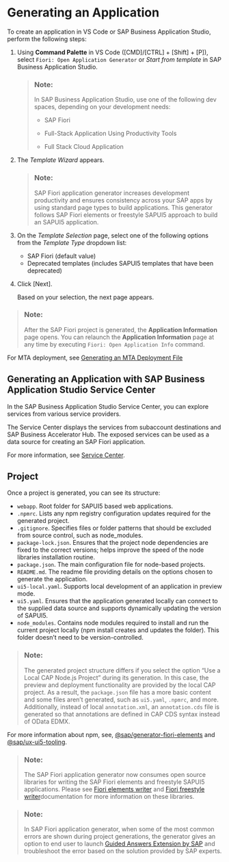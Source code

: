 <!-- loiodb44d45051794d778f1dd50def0fa267 -->

# Generating an Application



To create an application in VS Code or SAP Business Application Studio, perform the following steps:

1.  Using **Command Palette** in VS Code \([CMD\]/[CTRL\] + [Shift\] + [P\]\), select `Fiori: Open Application Generator` or *Start from template* in SAP Business Application Studio.

    > ### Note:  
    > In SAP Business Application Studio, use one of the following dev spaces, depending on your development needs:
    > 
    > -   SAP Fiori
    > 
    > -   Full-Stack Application Using Productivity Tools
    > 
    > -   Full Stack Cloud Application

2.  The *Template Wizard* appears.

    > ### Note:  
    > SAP Fiori application generator increases development productivity and ensures consistency across your SAP apps by using standard page types to build applications. This generator follows SAP Fiori elements or freestyle SAPUI5 approach to build an SAPUI5 application.

3.  On the *Template Selection* page, select one of the following options from the *Template Type* dropdown list:
    -   SAP Fiori \(default value\)
    -   Deprecated templates \(includes SAPUI5 templates that have been deprecated\)

4.  Click [Next\].

    Based on your selection, the next page appears.


> ### Note:  
> After the SAP Fiori project is generated, the **Application Information** page opens. You can relaunch the **Application Information** page at any time by executing `Fiori: Open Application Info` command.

For MTA deployment, see [Generating an MTA Deployment File](Additional-Configuration/generating-an-mta-deployment-file-9c41152.md) 



<a name="loiodb44d45051794d778f1dd50def0fa267__section_s13_dsd_mqb"/>

## Generating an Application with SAP Business Application Studio Service Center

In the SAP Business Application Studio Service Center, you can explore services from various service providers.

The Service Center displays the services from subaccount destinations and SAP Business Accelerator Hub. The exposed services can be used as a data source for creating an SAP Fiori application.

For more information, see [Service Center](https://help.sap.com/products/SAP%20Business%20Application%20Studio/9d1db9835307451daa8c930fbd9ab264/1e8ec75c9c784b51a91c7370f269ff98.html).



<a name="loiodb44d45051794d778f1dd50def0fa267__section_iyl_g4d_35b"/>

## Project

Once a project is generated, you can see its structure:

-   `webapp`. Root folder for SAPUI5 based web applications.
-   `.npmrc`. Lists any npm registry configuration updates required for the generated project.
-   `.gitignore`. Specifies files or folder patterns that should be excluded from source control, such as node\_modules.
-   `package-lock.json`. Ensures that the project node dependencies are fixed to the correct versions; helps improve the speed of the node libraries installation routine.
-   `package.json`. The main configuration file for node-based projects.
-   `README.md`. The readme file providing details on the options chosen to generate the application.
-   `ui5-local.yaml`. Supports local development of an application in preview mode.
-   `ui5.yaml`. Ensures that the application generated locally can connect to the supplied data source and supports dynamically updating the version of SAPUI5.
-   `node_modules`. Contains node modules required to install and run the current project locally \(npm install creates and updates the folder\). This folder doesn’t need to be version-controlled.

> ### Note:  
> The generated project structure differs if you select the option “Use a Local CAP Node.js Project” during its generation. In this case, the preview and deployment functionality are provided by the local CAP project. As a result, the `package.json` file has a more basic content and some files aren’t generated, such as `ui5.yaml`, `.npmrc`, and more. Additionally, instead of local `annotation.xml`, an `annotation.cds` file is generated so that annotations are defined in CAP CDS syntax instead of OData EDMX.

For more information about npm, see, [@sap/generator-fiori-elements](https://www.npmjs.com/package/@sap/generator-fiori-elements) and [@sap/ux-ui5-tooling](https://www.npmjs.com/package/@sap/ux-ui5-tooling).



> ### Note:  
> The SAP Fiori application generator now consumes open source libraries for writing the SAP Fiori elements and freestyle SAPUI5 applications. Please see [Fiori elements writer](https://github.com/SAP/open-ux-tools/tree/main/packages/fiori-elements-writer) and [Fiori freestyle writer](https://github.com/SAP/open-ux-tools/tree/main/packages/fiori-freestyle-writer)documentation for more information on these libraries.

> ### Note:  
> In SAP Fiori application generator, when some of the most common errors are shown during project generations, the generator gives an option to end user to launch [Guided Answers Extension by SAP](https://github.com/SAP/guided-answers-extension) and troubleshoot the error based on the solution provided by SAP experts.

